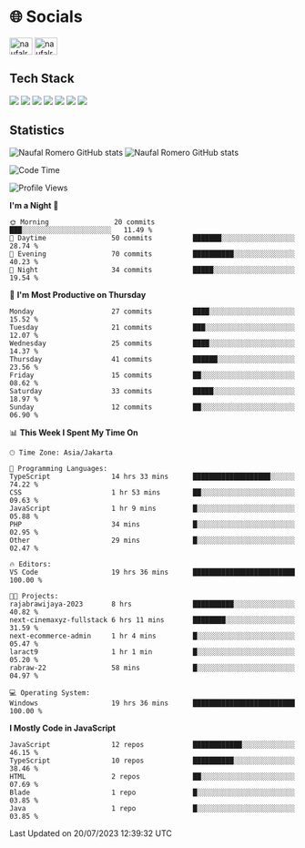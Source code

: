 <h1 align="">🌐 Socials</h1>
<p align="left">
<a href="https://linkedin.com/in/naufal-romero-putra-pratama-9ab816177/" target="blank"><img align="center" src="https://raw.githubusercontent.com/rahuldkjain/github-profile-readme-generator/master/src/images/icons/Social/linked-in-alt.svg" alt="naufalromero" height="30" width="40" /></a>
<a href="https://instagram.com/naufalromero" target="blank"><img align="center" src="https://raw.githubusercontent.com/rahuldkjain/github-profile-readme-generator/master/src/images/icons/Social/instagram.svg" alt="naufalromero" height="30" width="40" /></a>
</p>


<h2 align="">Tech Stack</h2>
<div align="">
  <img src="https://img.shields.io/badge/next.js-000000?style=for-the-badge&logo=nextdotjs&logoColor=white"/>
 <img src="https://img.shields.io/badge/typescript-%23007ACC.svg?style=for-the-badge&logo=typescript&logoColor=white"/>
 <img src="https://img.shields.io/badge/react-%2320232a.svg?style=for-the-badge&logo=react&logoColor=%2361DAFB"/>
 <img src="https://img.shields.io/badge/tailwindcss-%2338B2AC.svg?style=for-the-badge&logo=tailwind-css&logoColor=white"/>
 <img src="https://img.shields.io/badge/Prisma-3982CE?style=for-the-badge&logo=Prisma&logoColor=white"/>
 <img src="https://img.shields.io/badge/javascript-%23323330.svg?style=for-the-badge&logo=javascript&logoColor=%23F7DF1E"/>
 <img src="https://img.shields.io/badge/java-%23ED8B00.svg?style=for-the-badge&logo=openjdk&logoColor=white"/>
</div>


<h2 align="">Statistics</h2>
<div align="">
<img src="https://github-readme-stats-xi-nine-74.vercel.app/api?username=romves&show_icons=true&theme=tokyonight&include_all_commits=true&count_private=true" alt="Naufal Romero GitHub stats"/>
<img src="https://github-readme-stats-xi-nine-74.vercel.app/api/top-langs/?username=romves&theme=tokyonight&hide_border=false&include_all_commits=true&count_private=true&layout=compact" alt="Naufal Romero GitHub stats"/>
</div>

<!--START_SECTION:waka-->
![Code Time](http://img.shields.io/badge/Code%20Time-190%20hrs%2054%20mins-blue)

![Profile Views](http://img.shields.io/badge/Profile%20Views-4-blue)

**I'm a Night 🦉** 

```text
🌞 Morning                20 commits          ███░░░░░░░░░░░░░░░░░░░░░░   11.49 % 
🌆 Daytime                50 commits          ███████░░░░░░░░░░░░░░░░░░   28.74 % 
🌃 Evening                70 commits          ██████████░░░░░░░░░░░░░░░   40.23 % 
🌙 Night                  34 commits          █████░░░░░░░░░░░░░░░░░░░░   19.54 % 
```
📅 **I'm Most Productive on Thursday** 

```text
Monday                   27 commits          ████░░░░░░░░░░░░░░░░░░░░░   15.52 % 
Tuesday                  21 commits          ███░░░░░░░░░░░░░░░░░░░░░░   12.07 % 
Wednesday                25 commits          ████░░░░░░░░░░░░░░░░░░░░░   14.37 % 
Thursday                 41 commits          ██████░░░░░░░░░░░░░░░░░░░   23.56 % 
Friday                   15 commits          ██░░░░░░░░░░░░░░░░░░░░░░░   08.62 % 
Saturday                 33 commits          █████░░░░░░░░░░░░░░░░░░░░   18.97 % 
Sunday                   12 commits          ██░░░░░░░░░░░░░░░░░░░░░░░   06.90 % 
```


📊 **This Week I Spent My Time On** 

```text
🕑︎ Time Zone: Asia/Jakarta

💬 Programming Languages: 
TypeScript               14 hrs 33 mins      ███████████████████░░░░░░   74.22 % 
CSS                      1 hr 53 mins        ██░░░░░░░░░░░░░░░░░░░░░░░   09.63 % 
JavaScript               1 hr 9 mins         █░░░░░░░░░░░░░░░░░░░░░░░░   05.88 % 
PHP                      34 mins             █░░░░░░░░░░░░░░░░░░░░░░░░   02.95 % 
Other                    29 mins             █░░░░░░░░░░░░░░░░░░░░░░░░   02.47 % 

🔥 Editors: 
VS Code                  19 hrs 36 mins      █████████████████████████   100.00 % 

🐱‍💻 Projects: 
rajabrawijaya-2023       8 hrs               ██████████░░░░░░░░░░░░░░░   40.82 % 
next-cinemaxyz-fullstack 6 hrs 11 mins       ████████░░░░░░░░░░░░░░░░░   31.59 % 
next-ecommerce-admin     1 hr 4 mins         █░░░░░░░░░░░░░░░░░░░░░░░░   05.47 % 
laract9                  1 hr 1 min          █░░░░░░░░░░░░░░░░░░░░░░░░   05.20 % 
rabraw-22                58 mins             █░░░░░░░░░░░░░░░░░░░░░░░░   04.97 % 

💻 Operating System: 
Windows                  19 hrs 36 mins      █████████████████████████   100.00 % 
```

**I Mostly Code in JavaScript** 

```text
JavaScript               12 repos            ████████████░░░░░░░░░░░░░   46.15 % 
TypeScript               10 repos            ██████████░░░░░░░░░░░░░░░   38.46 % 
HTML                     2 repos             ██░░░░░░░░░░░░░░░░░░░░░░░   07.69 % 
Blade                    1 repo              █░░░░░░░░░░░░░░░░░░░░░░░░   03.85 % 
Java                     1 repo              █░░░░░░░░░░░░░░░░░░░░░░░░   03.85 % 
```




 Last Updated on 20/07/2023 12:39:32 UTC
<!--END_SECTION:waka-->
